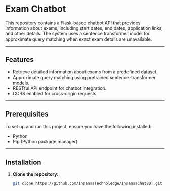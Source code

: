 # Exam Chatbot

This repository contains a Flask-based chatbot API that provides information about exams, including start dates, end dates, application links, and other details. The system uses a sentence transformer model for approximate query matching when exact exam details are unavailable.

---

## Features
- Retrieve detailed information about exams from a predefined dataset.
- Approximate query matching using pretrained sentence-transformer models.
- RESTful API endpoint for chatbot integration.
- CORS enabled for cross-origin requests.

---


## Prerequisites
To set up and run this project, ensure you have the following installed:
- Python 
- Pip (Python package manager)

---

## Installation

1. **Clone the repository:**
   ```bash
   git clone https://github.com/InsansaTechnoledge/InsansaChatBOT.git
